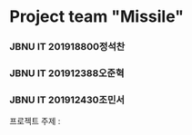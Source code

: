 # Project team "Missile"
### JBNU IT 201918800정석찬
### JBNU IT 201912388오준혁
### JBNU IT 201912430조민서
프로젝트 주제 : 
